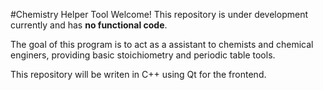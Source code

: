 #Chemistry Helper Tool
Welcome! This repository is under development currently and has **no functional code**. 

The goal of this program is to act as a assistant to chemists and chemical enginers, providing basic stoichiometry and periodic table tools.

This repository will be writen in C++ using Qt for the frontend.
